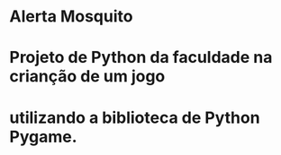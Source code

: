 #                Alerta Mosquito

# Projeto de Python da faculdade na crianção de um jogo
#      utilizando a biblioteca de Python Pygame.
